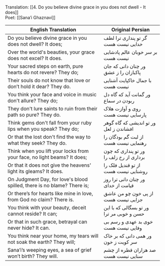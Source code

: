 

Translation: [[4. Do you believe divine grace in you does not dwell - It does]]   
Poet: [[Sana’i Ghaznavi]] 

| English Translation | Original Persian |
|---------------------|------------------|
| Do you believe divine grace in you does not dwell? It does; | گر تو پنداری ترا لطف خدایی نیست هست |
| Over the world's beauties, your grace does not excel? It does. | بر سر خوبان عالم پادشایی نیست هست |
| Your sacred steps on earth, pure hearts do not revere? They do; | ور چنان دانی که جان پاکبازان را ز عشق |
| Their souls do not know that love or don’t hold it dear? They do. | با جمال خاکپایت آشنایی نیست هست |
| You think your face and voice in music don't allure? They do; | ور گمانت آید که گاه دل ربودن در سماع |
| They don't lure saints to ruin from their path so pure? They do. | روی و آوازت هلاک پارسایی نیست هست |
| Think gems don't fall from your ruby lips when you speak? They do; | ور تو اندیشی که گاه گوهر افشاندن ز لعل |
| Or that the lost don't find the way to what they seek? They do. | از لبت گم بودگان را رهنمایی نیست هست |
| Think when you lift your locks from your face, no light beams? It does; | ور تو پنداری که چون برداری از رخ زلف را |
| Or that it does not give the heavens' light its gleams? It does. | از تو قندیل فلک را روشنایی نیست هست |
| On Judgment Day, for love's blood spilled, there is no blame? There is; | ور چنان دانی ترا روز قیامت از خدای |
| Or there’s for hearts like mine in love, from God no claim? There is. | از پی خون چو من عاشق جزایی نیست هست |
| You think with your beauty, deceit cannot reside? It can; | ور تو بسگالی که با این حسن و خوبی مر ترا |
| Or that in such grace, betrayal can never hide? It can. | خوی بد عهدی و رسم بی وفایی نیست هست |
| You think near your home, my tears will not soak the earth? They will; | ور همی دانی که بر خاک سر کویت ز خون |
| Sana’i’s weeping eyes, a sea of grief won’t birth? They will. | صد هزاران قطره از چشم سنایی نیست هست |


